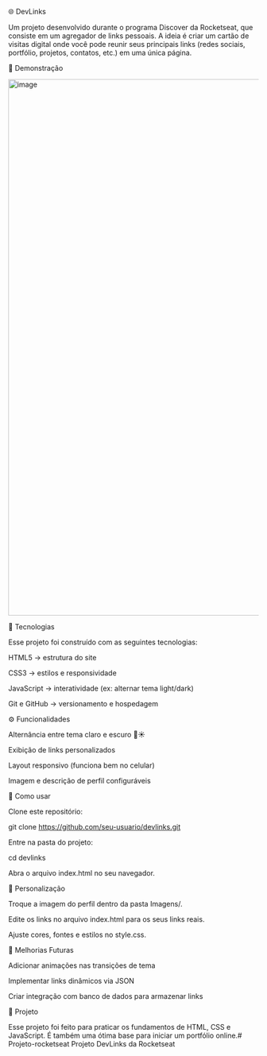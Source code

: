 🌐 DevLinks

Um projeto desenvolvido durante o programa Discover da Rocketseat, que consiste em um agregador de links pessoais.
A ideia é criar um cartão de visitas digital onde você pode reunir seus principais links (redes sociais, portfólio, projetos, contatos, etc.) em uma única página.

📸 Demonstração


<img width="3720" height="1080" alt="image" src="https://github.com/user-attachments/assets/18e961d2-d1f3-4bf0-9419-851c45e83645" />


🚀 Tecnologias

Esse projeto foi construído com as seguintes tecnologias:

HTML5 → estrutura do site

CSS3 → estilos e responsividade

JavaScript → interatividade (ex: alternar tema light/dark)

Git e GitHub → versionamento e hospedagem

⚙️ Funcionalidades

Alternância entre tema claro e escuro 🌙☀️

Exibição de links personalizados

Layout responsivo (funciona bem no celular)

Imagem e descrição de perfil configuráveis

📂 Como usar

Clone este repositório:

git clone https://github.com/seu-usuario/devlinks.git


Entre na pasta do projeto:

cd devlinks


Abra o arquivo index.html no seu navegador.

📝 Personalização

Troque a imagem do perfil dentro da pasta Imagens/.

Edite os links no arquivo index.html para os seus links reais.

Ajuste cores, fontes e estilos no style.css.

🌟 Melhorias Futuras

Adicionar animações nas transições de tema

Implementar links dinâmicos via JSON

Criar integração com banco de dados para armazenar links

📌 Projeto

Esse projeto foi feito para praticar os fundamentos de HTML, CSS e JavaScript.
É também uma ótima base para iniciar um portfólio online.# Projeto-rocketseat
Projeto DevLinks da Rocketseat
